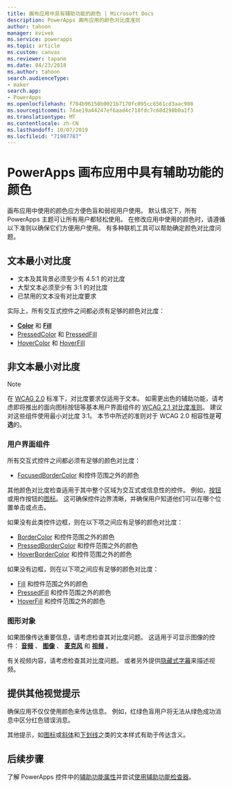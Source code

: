 ```yaml
---
title: 画布应用中具有辅助功能的颜色 | Microsoft Docs
description: PowerApps 画布应用的颜色对比度准则
author: tahoon
manager: kvivek
ms.service: powerapps
ms.topic: article
ms.custom: canvas
ms.reviewer: tapanm
ms.date: 04/23/2018
ms.author: tahoon
search.audienceType:
- maker
search.app:
- PowerApps
ms.openlocfilehash: f704b96150b0021b7170fc095cc6561cd3aac908
ms.sourcegitcommit: 7dae19a44247ef6aad4c718fdc7c68d298b0a1f3
ms.translationtype: MT
ms.contentlocale: zh-CN
ms.lasthandoff: 10/07/2019
ms.locfileid: "71987787"
---
```

# <a name="accessible-colors-for-canvas-apps-in-powerapps"></a>PowerApps 画布应用中具有辅助功能的颜色
画布应用中使用的颜色应方便色盲和弱视用户使用。 默认情况下，所有 PowerApps 主题可让所有用户都轻松使用。 在修改应用中使用的颜色时，请遵循以下准则以确保它们方便用户使用。 有多种联机工具可以帮助确定颜色对比度问题。

## <a name="minimum-contrast-for-text"></a>文本最小对比度
* 文本及其背景必须至少有 4.5:1 的对比度
* 大型文本必须至少有 3:1 的对比度
* 已禁用的文本没有对比度要求

实际上，所有交互式控件之间都必须有足够的颜色对比度：
* **[Color](controls/properties-color-border.md)** 和 **[Fill](controls/properties-color-border.md)**
* [PressedColor](controls/properties-color-border.md) 和 [PressedFill](controls/properties-color-border.md)
* [HoverColor](controls/properties-color-border.md) 和 [HoverFill](controls/properties-color-border.md)

## <a name="minimum-contrast-for-non-text"></a>非文本最小对比度

> [!NOTE]
> 在 [WCAG 2.0](https://www.w3.org/TR/UNDERSTANDING-WCAG20/visual-audio-contrast-contrast.html) 标准下，对比度要求仅适用于文本。 如需更出色的辅助功能，请考虑即将推出的面向图标按钮等基本用户界面组件的 [WCAG 2.1 对比度准则](https://www.w3.org/TR/WCAG21/#non-text-contrast)。 建议对这些组件使用最小对比度 3:1。 本节中所述的准则对于 WCAG 2.0 相容性是**可选**的。

### <a name="user-interface-components"></a>用户界面组件
所有交互式控件之间都必须有足够的颜色对比度：
* [FocusedBorderColor](controls/properties-color-border.md) 和控件范围之外的颜色

其他颜色对比度检查适用于其中整个区域为交互式或信息性的控件。 例如，[按钮](controls/control-button.md)或用作按钮的[图标](controls/control-shapes-icons.md)。 这可确保控件边界清晰，并确保用户知道他们可以在哪个位置单击或点击。

如果没有此类控件边框，则在以下项之间应有足够的颜色对比度：
* [BorderColor](controls/properties-color-border.md) 和控件范围之外的颜色
* [PressedBorderColor](controls/properties-color-border.md) 和控件范围之外的颜色
* [HoverBorderColor](controls/properties-color-border.md) 和控件范围之外的颜色

如果没有边框，则在以下项之间应有足够的颜色对比度：
* [Fill](controls/properties-color-border.md) 和控件范围之外的颜色
* [PressedFill](controls/properties-color-border.md) 和控件范围之外的颜色
* [HoverFill](controls/properties-color-border.md) 和控件范围之外的颜色

### <a name="graphical-objects"></a>图形对象
如果图像传达重要信息，请考虑检查其对比度问题。 这适用于可显示图像的控件： **[音频](controls/control-audio-video.md)** 、 **[图像](controls/control-image.md)** 、 **[麦克风](controls/control-microphone.md)** 和 **[视频](controls/control-audio-video.md)** 。

有关视频内容，请考虑检查其对比度问题。 或者另外提供[隐藏式字幕](controls/control-audio-video.md)来描述视频。

## <a name="provide-other-visual-cues"></a>提供其他视觉提示
确保应用不仅仅使用颜色来传达信息。 例如，红绿色盲用户将无法从绿色成功消息中区分红色错误消息。

其他提示，如[图标](controls/control-shapes-icons.md)或[斜体](controls/properties-text.md)和[下划线](controls/properties-text.md)之类的文本样式有助于传达含义。

## <a name="next-steps"></a>后续步骤
了解 PowerApps 控件中的[辅助功能属性](controls/properties-accessibility.md)并尝试[使用辅助功能检查器](accessibility-checker.md)。
